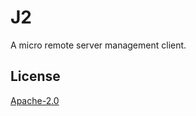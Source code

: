 # J2 #

A micro remote server management client.

## License ##

[Apache-2.0](http://www.apache.org/licenses/LICENSE-2.0)
